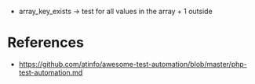 * array_key_exists -> test for all values in the array + 1 outside

# References
* https://github.com/atinfo/awesome-test-automation/blob/master/php-test-automation.md
